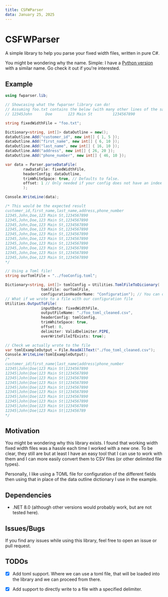 ```yaml
---
title: CSFWParser
data: January 25, 2025
---
```

# CSFWParser

A simple library to help you parse your fixed width files, written in pure C#.

You might be wondering why the name. Simple: I have a [Python version](https://github.com/avgra3/fwparser/) with a similar name. Go check it out if you're interested.

## Example
```cs
using fwparser.lib;

// Showcasing what the fwparser library can do!
// Assuming foo.txt contains the below (with many other lines of the same text).
// 12345John      Doe       123 Main St         1234567890

string fixedWidthFile = "foo.txt";

Dictionary<string, int[]> dataOutline = new();
dataOutline.Add("customer_id", new int[] { 1, 5 });
dataOutline.Add("first_name", new int[] { 6, 10 });
dataOutline.Add("last_name", new int[] { 16, 10 });
dataOutline.Add("address", new int[] { 26, 20 });
dataOutline.Add("phone_number", new int[] { 46, 10 });

var data = Parser.parseDataFile(
        rawDataFile: fixedWidthFile,
        headerConfig: dataOutline,
        trimWhiteSpace: true, // Defaults to false.
        offset: 1 // Only needed if your config does not have an index of zero
        );

Console.WriteLine(data);

/* This would be the expected result
customer_id,first_name,last_name,address,phone_number
12345,John,Doe,123 Main St,1234567890
12345,John,Doe,123 Main St,1234567890
12345,John,Doe,123 Main St,1234567890
12345,John,Doe,123 Main St,1234567890
12345,John,Doe,123 Main St,1234567890
12345,John,Doe,123 Main St,1234567890
12345,John,Doe,123 Main St,1234567890
12345,John,Doe,123 Main St,1234567890
12345,John,Doe,123 Main St,1234567890
12345,John,Doe,123 Main St,1234567890
*/

// Using a Toml file!
string ourTomlFile = "../fooConfig.toml";

Dictionary<string, int[]> tomlConfig = Utilities.TomlFileToDicionary(
                tomlFile: ourTomlFile,
                configurationHeaderName: "Configuration"); // You can define the name or use the default
// What if we wrote to a file with our configuration file
Utilities.OutputToFile(
                inputData: fixedWidthFile,
                outputFileName: "./foo_toml_cleaned.csv",
                headerConfig: tomlConfig,
                trimWhiteSpace: true,
                offset: 0,
                delimiter: ValidDelimiter.PIPE,
                overWriteFileIfExists: true);

// Check we actually wrote to the file
var tomlExampleOutput = File.ReadAllText("./foo_toml_cleaned.csv");
Console.WriteLine(tomlExampleOutput);
/*
customer_id|first_name|last_name|address|phone_number
12345|John|Doe|123 Main St|1234567890
12345|John|Doe|123 Main St|1234567890
12345|John|Doe|123 Main St|1234567890
12345|John|Doe|123 Main St|1234567890
12345|John|Doe|123 Main St|1234567890
12345|John|Doe|123 Main St|1234567890
12345|John|Doe|123 Main St|1234567890
12345|John|Doe|123 Main St|1234567890
12345|John|Doe|123 Main St|1234567890
12345|John|Doe|123 Main St|123456789
*/
```

## Motivation

You might be wondering why this library exists. I found that working width fixed width files was a hassle each time I worked with a new one. To be clear, they still are but at least I have an easy tool that I can use to work with them and I can more easily convert them to CSV files (or other delimited file types).

Personally, I like using a TOML file for configuration of the different fields then using that in place of the data outline dictionary I use in the example.

## Dependencies

- .NET 8.0 (although other versions would probably work, but are not tested here).

## Issues/Bugs

If you find any issues while using this library, feel free to open an issue or pull request.

## TODOs

- [x] Add toml support. Where we can use a toml file, that will be loaded into the library and we can proceed from there.
- [x] Add support to directly write to a file with a specified delimiter.

